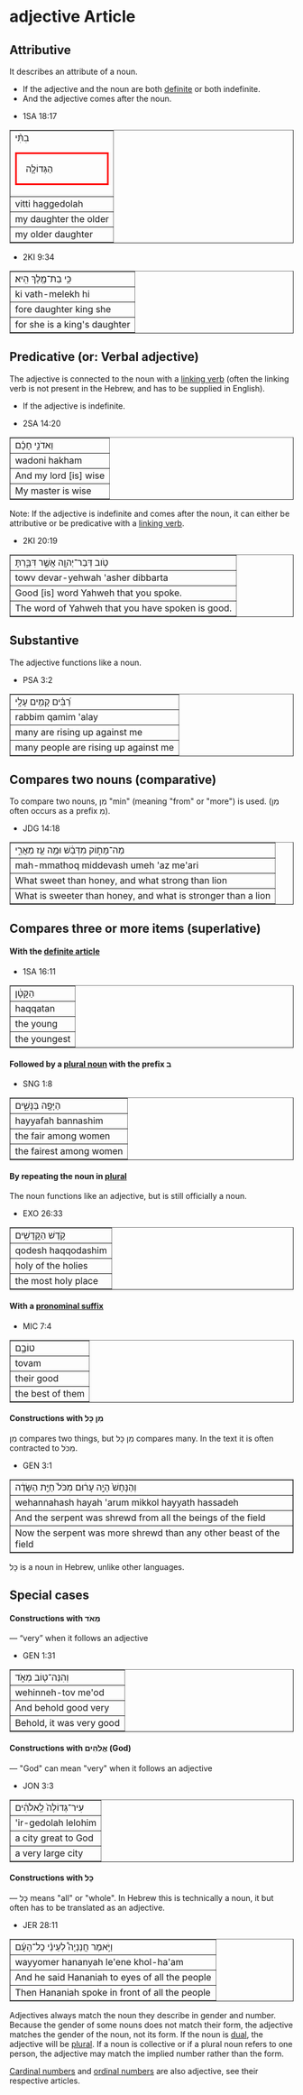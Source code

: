 # adjective Article

## Attributive
It describes an attribute of a noun.

- If the adjective and the noun are both [definite](https://git.door43.org/Door43/en-uhg/src/master/content/state_determined/02.md) or both indefinite.
- And the adjective comes after the noun.

* 1SA 18:17
<table border="1" class="docutils">
<colgroup>
<col width="100%" />
</colgroup>
<tbody valign="top">
<tr class="row-odd"><td>בִתִּ֨י <p style="border:3px; border-style:solid; border-color:#FF0000; padding: 1em;">הַגְּדוֹלָ֤ה</p></td>
</tr>
<tr class="row-even"><td>vitti haggedolah</td>
</tr>
<tr class="row-odd"><td>my daughter the older</td>
</tr>
<tr class="row-even"><td>my older daughter</td>
</tr>
</tbody>
</table>

* 2KI 9:34
<table border="1" class="docutils">
<colgroup>
<col width="100%" />
</colgroup>
<tbody valign="top">
<tr class="row-odd"><td>כִּ֥י בַת־מֶ֖לֶךְ הִֽיא׃</td>
</tr>
<tr class="row-even"><td>ki vath-melekh hi</td>
</tr>
<tr class="row-odd"><td>fore daughter king she</td>
</tr>
<tr class="row-even"><td>for she is a king's daughter</td>
</tr>
</tbody>
</table>

## Predicative (or: Verbal adjective)
The adjective is connected to the noun with a [linking verb](https://git.door43.org/Door43/en-uhg/src/master/content/verb/02.md#linking-verbs) (often the linking verb is not present in the Hebrew, and has to be supplied in English).

- If the adjective is indefinite.

* 2SA 14:20
<table border="1" class="docutils">
<colgroup>
<col width="100%" />
</colgroup>
<tbody valign="top">
<tr class="row-odd"><td>וַאדֹנִ֣י חָכָ֗ם</td>
</tr>
<tr class="row-even"><td>wadoni hakham</td>
</tr>
<tr class="row-odd"><td>And my lord [is] wise</td>
</tr>
<tr class="row-even"><td>My master is wise</td>
</tr>
</tbody>
</table>

Note: If the adjective is indefinite and comes after the noun, it can either be attributive or be predicative with a [linking verb](https://git.door43.org/Door43/en-uhg/src/master/content/verb/02.md#linking-verbs).

* 2KI 20:19
<table border="1" class="docutils">
<colgroup>
<col width="100%" />
</colgroup>
<tbody valign="top">
<tr class="row-odd"><td>טֹ֥וב דְּבַר־יְהוָ֖ה אֲשֶׁ֣ר דִּבַּ֑רְתָּ</td>
</tr>
<tr class="row-even"><td>towv devar-yehwah 'asher dibbarta</td>
</tr>
<tr class="row-odd"><td>Good [is] word Yahweh that you spoke.</td>
</tr>
<tr class="row-even"><td>The word of Yahweh that you have spoken is good.</td>
</tr>
</tbody>
</table>

## Substantive
The adjective functions like a noun.

* PSA 3:2
<table border="1" class="docutils">
<colgroup>
<col width="100%" />
</colgroup>
<tbody valign="top">
<tr class="row-odd"><td>רַ֝בִּ֗ים קָמִ֥ים עָלָֽי</td>
</tr>
<tr class="row-even"><td>rabbim qamim 'alay</td>
</tr>
<tr class="row-odd"><td>many are rising up against me</td>
</tr>
<tr class="row-even"><td>many people are rising up against me</td>
</tr>
</tbody>
</table>

## Compares two nouns (comparative)
To compare two nouns, מִן "min" (meaning "from" or "more") is used. (מִן often occurs as a prefix מִ).

* JDG 14:18
<table border="1" class="docutils">
<colgroup>
<col width="100%" />
</colgroup>
<tbody valign="top">
<tr class="row-odd"><td>מַה־מָּת֣וֹק מִדְּבַ֔שׁ וּמֶ֥ה עַ֖ז מֵאֲרִ֑י</td>
</tr>
<tr class="row-even"><td>mah-mmathoq middevash umeh 'az me'ari</td>
</tr>
<tr class="row-odd"><td>What sweet than honey, and what strong than lion</td>
</tr>
<tr class="row-even"><td>What is sweeter than honey, and what is stronger than a lion</td>
</tr>
</tbody>
</table>

## Compares three or more items (superlative)

#### With the [definite article](https://git.door43.org/Door43/en-uhg/src/master/content/preposition_definite_article/02.md)

* 1SA 16:11
<table border="1" class="docutils">
<colgroup>
<col width="100%" />
</colgroup>
<tbody valign="top">
<tr class="row-odd"><td>הַקָּטָ֔ן</td>
</tr>
<tr class="row-even"><td>haqqatan</td>
</tr>
<tr class="row-odd"><td>the young</td>
</tr>
<tr class="row-even"><td>the youngest</td>
</tr>
</tbody>
</table>

#### Followed by a [plural noun](https://git.door43.org/Door43/en-uhg/src/master/content/number_plural/02.md) with the prefix ב

* SNG 1:8
<table border="1" class="docutils">
<colgroup>
<col width="100%" />
</colgroup>
<tbody valign="top">
<tr class="row-odd"><td>הַיָּפָ֖ה בַּנָּשִׁ֑ים</td>
</tr>
<tr class="row-even"><td>hayyafah bannashim</td>
</tr>
<tr class="row-odd"><td>the fair among women</td>
</tr>
<tr class="row-even"><td>the fairest among women</td>
</tr>
</tbody>
</table>

#### By repeating the noun in [plural](https://git.door43.org/Door43/en-uhg/src/master/content/number_plural/02.md)
The noun functions like an adjective, but is still officially a noun.

* EXO 26:33
<table border="1" class="docutils">
<colgroup>
<col width="100%" />
</colgroup>
<tbody valign="top">
<tr class="row-odd"><td>קֹ֥דֶשׁ הַקֳּדָשִֽׁים</td>
</tr>
<tr class="row-even"><td>qodesh haqqodashim</td>
</tr>
<tr class="row-odd"><td>holy of the holies</td>
</tr>
<tr class="row-even"><td>the most holy place</td>
</tr>
</tbody>
</table>

#### With a [pronominal suffix](https://git.door43.org/Door43/en-uhg/src/master/content/suffix_pronominal/02.md)

* MIC 7:4
<table border="1" class="docutils">
<colgroup>
<col width="100%" />
</colgroup>
<tbody valign="top">
<tr class="row-odd"><td>טוֹבָ֣ם</td>
</tr>
<tr class="row-even"><td>tovam</td>
</tr>
<tr class="row-odd"><td>their good</td>
</tr>
<tr class="row-even"><td>the best of them</td>
</tr>
</tbody>
</table>

#### Constructions with מִן כָּל

מִן  compares two things, but מִן כָּל compares many. In the text it is often contracted to מִכֹּל.

* GEN 3:1
<table border="1" class="docutils">
<colgroup>
<col width="100%" />
</colgroup>
<tbody valign="top">
<tr class="row-odd"><td>וְהַנָּחָשׁ֙ הָיָ֣ה עָר֔וּם מִכֹּל֙ חַיַּ֣ת הַשָּׂדֶ֔ה</td>
</tr>
<tr class="row-even"><td>wehannahash hayah 'arum mikkol hayyath hassadeh</td>
</tr>
<tr class="row-odd"><td>And the serpent was shrewd from all the beings of the field</td>
</tr>
<tr class="row-even"><td>Now the serpent was more shrewd than any other beast of the field</td>
</tr>
</tbody>
</table>

כָּל is a noun in Hebrew, unlike other languages. 

## Special cases

#### Constructions with מְאֹד 

— “very” when it follows an adjective

* GEN 1:31
<table border="1" class="docutils">
<colgroup>
<col width="100%" />
</colgroup>
<tbody valign="top">
<tr class="row-odd"><td>וְהִנֵּה־ט֖וֹב מְאֹ֑ד</td>
</tr>
<tr class="row-even"><td>wehinneh-tov me'od</td>
</tr>
<tr class="row-odd"><td>And behold good very</td>
</tr>
<tr class="row-even"><td>Behold, it was very good</td>
</tr>
</tbody>
</table>

#### Constructions with אֱלֹהִים (God)

— "God" can mean "very" when it follows an adjective

* JON 3:3
<table border="1" class="docutils">
<colgroup>
<col width="100%" />
</colgroup>
<tbody valign="top">
<tr class="row-odd"><td>עִיר־גְּדוֹלָה֙ לֵֽאלֹהִ֔ים</td>
</tr>
<tr class="row-even"><td>'ir-gedolah lelohim</td>
</tr>
<tr class="row-odd"><td>a city great to God</td>
</tr>
<tr class="row-even"><td>a very large city</td>
</tr>
</tbody>
</table>

#### Constructions with כָּל

— כָּל means "all" or "whole". In Hebrew this is technically a noun, it but often has to be translated as an adjective.

* JER 28:11
<table border="1" class="docutils">
<colgroup>
<col width="100%" />
</colgroup>
<tbody valign="top">
<tr class="row-odd"><td>וַיֹּ֣אמֶר חֲנַנְיָה֩ לְעֵינֵ֨י כָל־הָעָ֜ם</td>
</tr>
<tr class="row-even"><td>wayyomer hananyah le'ene khol-ha'am</td>
</tr>
<tr class="row-odd"><td>And he said Hananiah to eyes of all the people</td>
</tr>
<tr class="row-even"><td>Then Hananiah spoke in front of all the people</td>
</tr>
</tbody>
</table>

Adjectives always match the noun they describe in gender and number. Because the gender of some nouns does not match their form, the adjective matches the gender of the noun, not its form. If the noun is [dual](https://git.door43.org/Door43/en-uhg/src/master/content/number_dual/02.md), the adjective will be [plural](https://git.door43.org/Door43/en-uhg/src/master/content/number_plural/02.md). If a noun is collective or if a plural noun refers to one person, the adjective may match the implied number rather than the form.

[Cardinal numbers](https://git.door43.org/Door43/en-uhg/src/master/content/adjective_cardinal_number/02.md) and [ordinal numbers](https://git.door43.org/Door43/en-uhg/src/master/content/adjective_ordinal_number/02.md) are also adjective, see their respective articles.